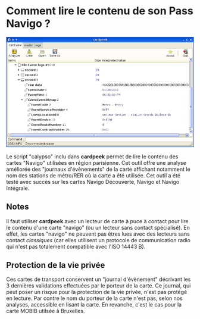 Comment lire le contenu de son Pass Navigo ?
============================================

![sample-navigo.jpg](sample-navigo.jpg)

Le script "calypso" inclu dans **cardpeek** permet de lire le contenu des cartes "Navigo" utilisées en région parisienne. Cet outil offre une analyse améliorée des "journaux d'évènements" de la carte affichant notamment le nom des stations de métro/RER où la carte a été utilisée. Cet outil a été testé avec succès sur les cartes Navigo Découverte, Navigo et Navigo Intégrale.

## Notes

Il faut utiliser **cardpeek** avec un lecteur de carte à puce à contact pour lire le contenu d'une carte "navigo" (ou un lecteur sans contact spécialisé). En effet, les cartes "navigo" ne peuvent pas êtres lues avec des lecteurs sans contact _classiques_ (car elles utilisent un protocole de communication radio qui n'est pas totalement compatible avec l'ISO 14443 B).

## Protection de la vie privée

Ces cartes de transport conservent un "journal d'évènement" décrivant les 3 dernières validations effectuées par le porteur de la carte. Ce journal, qui peut poser un risque pour la protection de la vie privée, n'est pas protégé en lecture.
Par contre le nom du porteur de la carte n'est pas, selon nos analyses, accessible en lisant la carte. En revanche, c'est le cas pour la carte MOBIB utilsée à Bruxelles.
